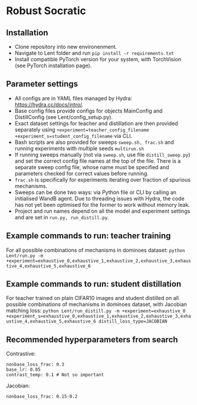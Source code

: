 # Robust Socratic

## Installation
- Clone repository into new environenment. 
- Navigate to Lent folder and run
```pip install -r requirements.txt```
- Install compatible PyTorch version for your system, with TorchVision (see PyTorch installation page).

## Parameter settings
- All configs are in YAML files managed by Hydra: https://hydra.cc/docs/intro/.
- Base config files provide configs for objects MainConfig and DistillConfig (see Lent/config_setup.py).
- Exact dataset settings for teacher and distillation are then provided separately using `+experiment=teacher_config_filename +experiment_s=student_config_filename` via CLI.
- Bash scripts are also provided for sweeps `sweep.sh, frac.sh` and running experiments with multiple seeds  `multirun.sh`
-   If running sweeps manually (not via `sweep.sh`, use file `distill_sweep.py`) and set the correct config file names at the top of the file.  There is a separate sweep config file, whose name must be specified and parameters checked for correct values before running.
-   `frac.sh` is specifically for experiments iterating over fraction of spurious mechanisms.
-   Sweeps can be done two ways: via Python file or CLI by calling an initialised WandB agent. Due to threading issues with Hydra, the code has not yet been optimised for the former to work without memory leak.
- Project and run names depend on all the model and experiment settings and are set in `run.py, run_distill.py`.

## Example commands to run: teacher training
For all possible combinations of mechanisms in dominoes dataset:
```python Lent/run.py -m +experiment=exhaustive_0,exhaustive_1,exhaustive_2,exhaustive_3,exhaustive_4,exhaustive_5,exhaustive_6```

## Example commands to run: student distillation
For teacher trained on plain CIFAR10 images and student distilled on all possible combinations of mechanisms in dominoes dataset, with Jacobian matching loss:
```python Lent/run_distill.py -m +experiment=exhaustive_0 +experiment_s=exhaustive_0,exhaustive_1,exhaustive_2,exhaustive_3,exhaustive_4,exhaustive_5,exhaustive_6 distill_loss_type=JACOBIAN```


## Recommended hyperparameters from search
Contrastive:
```
nonbase_loss_frac: 0.3
base_lr: 0.05
contrast_temp: 0.1 # Not so important
```
Jacobian:
```
nonbase_loss_frac: 0.15-0.2
```
